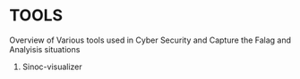 # TOOLS

Overview of Various tools used in Cyber Security and Capture the Falag and Analyisis situations
1. Sinoc-visualizer


